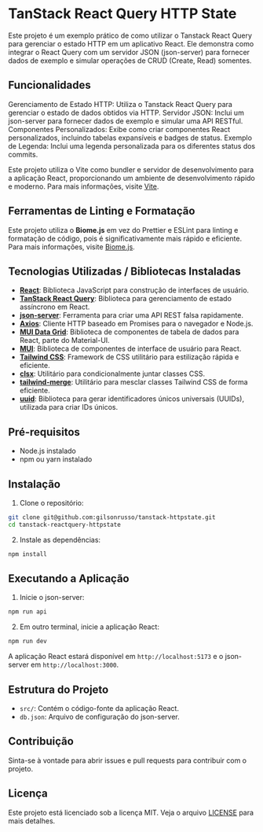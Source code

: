 # TanStack React Query HTTP State

Este projeto é um exemplo prático de como utilizar o Tanstack React Query para gerenciar o estado HTTP em um aplicativo React. Ele demonstra como integrar o React Query com um servidor JSON (json-server) para fornecer dados de exemplo e simular operações de CRUD (Create, Read) somentes.

## Funcionalidades

Gerenciamento de Estado HTTP: Utiliza o Tanstack React Query para gerenciar o estado de dados obtidos via HTTP.
Servidor JSON: Inclui um json-server para fornecer dados de exemplo e simular uma API RESTful.
Componentes Personalizados: Exibe como criar componentes React personalizados, incluindo tabelas expansíveis e badges de status.
Exemplo de Legenda: Inclui uma legenda personalizada para os diferentes status dos commits.

Este projeto utiliza o Vite como bundler e servidor de desenvolvimento para a aplicação React, proporcionando um ambiente de desenvolvimento rápido e moderno. Para mais informações, visite [Vite](https://vite.dev/guide/).

## Ferramentas de Linting e Formatação

Este projeto utiliza o **Biome.js** em vez do Prettier e ESLint para linting e formatação de código, pois é significativamente mais rápido e eficiente. Para mais informações, visite [Biome.js](https://biomejs.dev/pt-br/).

## Tecnologias Utilizadas / Bibliotecas Instaladas

- **[React](https://react.dev/)**: Biblioteca JavaScript para construção de interfaces de usuário.
- **[TanStack React Query](https://tanstack.com/query/latest)**: Biblioteca para gerenciamento de estado assíncrono em React.
- **[json-server](https://www.npmjs.com/package/json-server)**: Ferramenta para criar uma API REST falsa rapidamente.
- **[Axios](https://axios-http.com/ptbr/docs/intro)**: Cliente HTTP baseado em Promises para o navegador e Node.js.
- **[MUI Data Grid](https://mui.com/x/react-data-grid/)**: Biblioteca de componentes de tabela de dados para React, parte do Material-UI.
- **[MUI](https://mui.com/material-ui/getting-started/)**: Biblioteca de componentes de interface de usuário para React.
- **[Tailwind CSS](https://tailwindcss.com/)**: Framework de CSS utilitário para estilização rápida e eficiente.
- **[clsx](https://www.npmjs.com/package/clsx)**: Utilitário para condicionalmente juntar classes CSS.
- **[tailwind-merge](https://www.npmjs.com/package/tailwind-merge)**: Utilitário para mesclar classes Tailwind CSS de forma eficiente.
- **[uuid](https://www.npmjs.com/package/uuidv4)**: Biblioteca para gerar identificadores únicos universais (UUIDs), utilizada para criar IDs únicos.


## Pré-requisitos

- Node.js instalado
- npm ou yarn instalado

## Instalação

1. Clone o repositório:
  ```bash
  git clone git@github.com:gilsonrusso/tanstack-httpstate.git
  cd tanstack-reactquery-httpstate
  ```

2. Instale as dependências:
  ```bash
  npm install
  ```

## Executando a Aplicação

1. Inicie o json-server:
  ```bash
  npm run api
  ```

2. Em outro terminal, inicie a aplicação React:
  ```bash
  npm run dev
  ```

A aplicação React estará disponível em `http://localhost:5173` e o json-server em `http://localhost:3000`.

## Estrutura do Projeto

- `src/`: Contém o código-fonte da aplicação React.
- `db.json`: Arquivo de configuração do json-server.

## Contribuição

Sinta-se à vontade para abrir issues e pull requests para contribuir com o projeto.

## Licença

Este projeto está licenciado sob a licença MIT. Veja o arquivo [LICENSE](LICENSE) para mais detalhes.